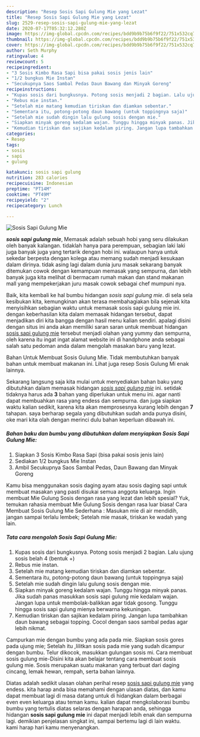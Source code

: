 ```yaml
---
description: "Resep Sosis Sapi Gulung Mie yang Lezat"
title: "Resep Sosis Sapi Gulung Mie yang Lezat"
slug: 2529-resep-sosis-sapi-gulung-mie-yang-lezat
date: 2020-07-17T05:32:12.280Z
image: https://img-global.cpcdn.com/recipes/bdd9b9b75b6f9f22/751x532cq70/sosis-sapi-gulung-mie-foto-resep-utama.jpg
thumbnail: https://img-global.cpcdn.com/recipes/bdd9b9b75b6f9f22/751x532cq70/sosis-sapi-gulung-mie-foto-resep-utama.jpg
cover: https://img-global.cpcdn.com/recipes/bdd9b9b75b6f9f22/751x532cq70/sosis-sapi-gulung-mie-foto-resep-utama.jpg
author: Seth Murphy
ratingvalue: 4
reviewcount: 5
recipeingredient:
- "3 Sosis Kimbo Rasa Sapi bisa pakai sosis jenis lain"
- "1/2 bungkus Mie Instan"
- "Secukupnya Saos Sambal Pedas Daun Bawang dan Minyak Goreng"
recipeinstructions:
- "Kupas sosis dari bungkusnya. Potong sosis menjadi 2 bagian. Lalu ujung sosis belah 4 (bentuk +)"
- "Rebus mie instan."
- "Setelah mie matang kemudian tiriskan dan diamkan sebentar."
- "Sementara itu, potong-potong daun bawang (untuk toppingnya saja)"
- "Setelah mie sudah dingin lalu gulung sosis dengan mie."
- "Siapkan minyak goreng kedalam wajan. Tunggu hingga minyak panas. Jika sudah panas masukkan sosis sapi gulung mie kedalam wajan. Jangan lupa untuk membolak-balikkan agar tidak gosong. Tunggu hingga sosis sapi gulung mienya berwarna kekuningan."
- "Kemudian tiriskan dan sajikan kedalam piring. Jangan lupa tambahkan daun bawang sebagai topping. Cocol dengan saos sambal pedas agar lebih nikmat."
categories:
- Resep
tags:
- sosis
- sapi
- gulung

katakunci: sosis sapi gulung 
nutrition: 283 calories
recipecuisine: Indonesian
preptime: "PT14M"
cooktime: "PT49M"
recipeyield: "2"
recipecategory: Lunch

---
```



![Sosis Sapi Gulung Mie](https://img-global.cpcdn.com/recipes/bdd9b9b75b6f9f22/751x532cq70/sosis-sapi-gulung-mie-foto-resep-utama.jpg)

<b><i>sosis sapi gulung mie</i></b>, Memasak adalah sebuah hobi yang seru dilakukan oleh banyak kalangan. tidaklah hanya para perempuan, sebagian laki laki juga banyak juga yang tertarik dengan hobi ini. walaupun hanya untuk sekedar berpesta dengan kolega atau memang sudah menjadi kesukaan dalam dirinya. tidak asing lagi dalam dunia juru masak sekarang banyak ditemukan cowok dengan kemampuan memasak yang sempurna, dan lebih banyak juga kita melihat di bermacam rumah makan dan stand makanan mall yang mempekerjakan juru masak cowok sebagai chef mumpuni nya.

Baik, kita kembali ke hal bumbu hidangan <i>sosis sapi gulung mie</i>. di sela sela kesibukan kita, kemungkinan akan terasa membahagiakan bila sejenak kita menyisihkan sebagian waktu untuk memasak sosis sapi gulung mie ini. dengan keberhasilan kita dalam memasak hidangan tersebut, dapat menjadikan diri kita bangga dengan hasil menu kalian sendiri. apalagi disini dengan situs ini anda akan memiliki saran saran untuk membuat hidangan <u>sosis sapi gulung mie</u> tersebut menjadi olahan yang yummy dan sempurna, oleh karena itu ingat ingat alamat website ini di handphone anda sebagai salah satu pedoman anda dalam mengolah masakan baru yang lezat.

Bahan Untuk Membuat Sosis Gulung Mie. Tidak membutuhkan banyak bahan untuk membuat makanan ini. Lihat juga resep Sosis Gulung Mi enak lainnya.


Sekarang langsung saja kita mulai untuk menyediakan bahan baku yang dibutuhkan dalam memasak hidangan <u><i>sosis sapi gulung mie</i></u> ini. setidak tidaknya harus ada <b>3</b> bahan yang diperlukan untuk menu ini. agar nanti dapat membuahkan rasa yang endess dan sempurna. dan juga siapkan waktu kalian sedikit, karena kita akan memprosesnya kurang lebih dengan <b>7</b> tahapan. saya berharap segala yang dibutuhkan sudah anda punya disini, oke mari kita olah dengan merinci dulu bahan keperluan dibawah ini.

<!--inarticleads1-->

##### Bahan baku dan bumbu yang dibutuhkan dalam menyiapkan Sosis Sapi Gulung Mie:

1. Siapkan 3 Sosis Kimbo Rasa Sapi (bisa pakai sosis jenis lain)
1. Sediakan 1/2 bungkus Mie Instan
1. Ambil Secukupnya Saos Sambal Pedas, Daun Bawang dan Minyak Goreng


Kamu bisa menggunakan sosis daging ayam atau sosis daging sapi untuk membuat masakan yang pasti disukai semua anggota keluarga. Ingin membuat Mie Gulung Sosis dengan rasa yang lezat dan lebih spesial? Yuk, temukan rahasia membuat Mie Gulung Sosis dengan rasa luar biasa! Cara Membuat Sosis Gulung Mie Sederhana : Masukan mie di air mendidih, jangan sampai terlalu lembek; Setelah mie masak, tiriskan ke wadah yang lain. 

<!--inarticleads2-->

##### Tata cara mengolah Sosis Sapi Gulung Mie:

1. Kupas sosis dari bungkusnya. Potong sosis menjadi 2 bagian. Lalu ujung sosis belah 4 (bentuk +)
1. Rebus mie instan.
1. Setelah mie matang kemudian tiriskan dan diamkan sebentar.
1. Sementara itu, potong-potong daun bawang (untuk toppingnya saja)
1. Setelah mie sudah dingin lalu gulung sosis dengan mie.
1. Siapkan minyak goreng kedalam wajan. Tunggu hingga minyak panas. Jika sudah panas masukkan sosis sapi gulung mie kedalam wajan. Jangan lupa untuk membolak-balikkan agar tidak gosong. Tunggu hingga sosis sapi gulung mienya berwarna kekuningan.
1. Kemudian tiriskan dan sajikan kedalam piring. Jangan lupa tambahkan daun bawang sebagai topping. Cocol dengan saos sambal pedas agar lebih nikmat.


Campurkan mie dengan bumbu yang ada pada mie. Siapkan sosis gores pada ujung mie; Setelah itu ,lilitkan sosis pada mie yang sudah dicampur dengan bumbu. Telur dikocok, masukkan gulungan sosis mi. Cara membuat sosis gulung mie-Disini kita akan belajar tentang cara membuat sosis gulung mie. Sosis merupakan suatu makanan yang terbuat dari daging cincang, lemak hewan, rempah, serta bahan lainnya. 

Diatas adalah sedikit ulasan olahan perihal resep <u>sosis sapi gulung mie</u> yang endess. kita harap anda bisa memahami dengan ulasan diatas, dan kamu dapat membuat lagi di masa datang untuk di hidangkan dalam berbagai even even keluarga atau teman kamu. kalian dapat mengkolaborasi bumbu bumbu yang tertulis diatas selaras dengan harapan anda, sehingga hidangan <b>sosis sapi gulung mie</b> ini dapat menjadi lebih enak dan sempurna lagi. demikian penjelasan singkat ini, sampai bertemu lagi di lain waktu. kami harap hari kamu menyenangkan.
